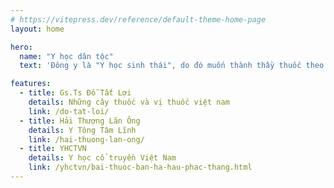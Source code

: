 ```yaml
---
# https://vitepress.dev/reference/default-theme-home-page
layout: home

hero:
  name: "Y học dân tộc"
  text: 'Đông y là "Y học sinh thái", do đó muốn thành thầy thuốc theo đúng nghĩa thì cần phải "Thượng tri thiên văn, hạ tri địa lý, trung tri nhân sự". '

features:
  - title: Gs.Ts Đỗ Tất Lợi
    details: Những cây thuốc và vị thuốc việt nam
    link: /do-tat-loi/
  - title: Hải Thượng Lãn Ông
    details: Y Tông Tâm Lĩnh
    link: /hai-thuong-lan-ong/
  - title: YHCTVN
    details: Y học cổ truyền Việt Nam
    link: /yhctvn/bai-thuoc-ban-ha-hau-phac-thang.html
---
```


